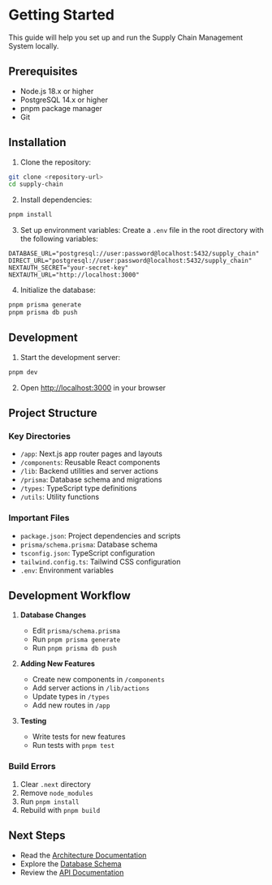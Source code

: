 # Getting Started

This guide will help you set up and run the Supply Chain Management System locally.

## Prerequisites

- Node.js 18.x or higher
- PostgreSQL 14.x or higher
- pnpm package manager
- Git

## Installation

1. Clone the repository:

```bash
git clone <repository-url>
cd supply-chain
```

2. Install dependencies:

```bash
pnpm install
```

3. Set up environment variables:
   Create a `.env` file in the root directory with the following variables:

```env
DATABASE_URL="postgresql://user:password@localhost:5432/supply_chain"
DIRECT_URL="postgresql://user:password@localhost:5432/supply_chain"
NEXTAUTH_SECRET="your-secret-key"
NEXTAUTH_URL="http://localhost:3000"
```

4. Initialize the database:

```bash
pnpm prisma generate
pnpm prisma db push
```

## Development

1. Start the development server:

```bash
pnpm dev
```

2. Open [http://localhost:3000](http://localhost:3000) in your browser

## Project Structure

### Key Directories

- `/app`: Next.js app router pages and layouts
- `/components`: Reusable React components
- `/lib`: Backend utilities and server actions
- `/prisma`: Database schema and migrations
- `/types`: TypeScript type definitions
- `/utils`: Utility functions

### Important Files

- `package.json`: Project dependencies and scripts
- `prisma/schema.prisma`: Database schema
- `tsconfig.json`: TypeScript configuration
- `tailwind.config.ts`: Tailwind CSS configuration
- `.env`: Environment variables

## Development Workflow

1. **Database Changes**

   - Edit `prisma/schema.prisma`
   - Run `pnpm prisma generate`
   - Run `pnpm prisma db push`

2. **Adding New Features**

   - Create new components in `/components`
   - Add server actions in `/lib/actions`
   - Update types in `/types`
   - Add new routes in `/app`

3. **Testing**
   - Write tests for new features
   - Run tests with `pnpm test`

### Build Errors

1. Clear `.next` directory
2. Remove `node_modules`
3. Run `pnpm install`
4. Rebuild with `pnpm build`

## Next Steps

- Read the [Architecture Documentation](./architecture.md)
- Explore the [Database Schema](./database-schema.md)
- Review the [API Documentation](./api-documentation.md)
